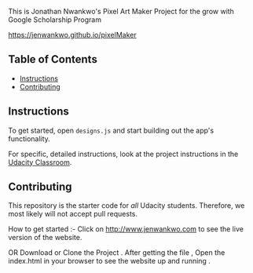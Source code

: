 This is Jonathan Nwankwo's Pixel Art Maker Project for the grow with Google Scholarship Program

 https://jenwankwo.github.io/pixelMaker

## Table of Contents

* [Instructions](#instructions)
* [Contributing](#contributing)

## Instructions

To get started, open `designs.js` and start building out the app's functionality.

For specific, detailed instructions, look at the project instructions in the [Udacity Classroom](https://classroom.udacity.com/me).

## Contributing

This repository is the starter code for _all_ Udacity students. Therefore, we most likely will not accept pull requests.

How to get started :-
Click on http://www.jenwankwo.com to see the live version of the website.

OR
Download or Clone the Project . After getting the file , Open the index.html in your browser to see the website up and running .

